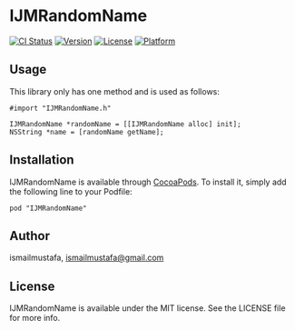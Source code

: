 # IJMRandomName

[![CI Status](http://img.shields.io/travis/ismailmustafa/IJMRandomName.svg?style=flat)](https://travis-ci.org/ismailmustafa/IJMRandomName)
[![Version](https://img.shields.io/cocoapods/v/IJMRandomName.svg?style=flat)](http://cocoadocs.org/docsets/IJMRandomName)
[![License](https://img.shields.io/cocoapods/l/IJMRandomName.svg?style=flat)](http://cocoadocs.org/docsets/IJMRandomName)
[![Platform](https://img.shields.io/cocoapods/p/IJMRandomName.svg?style=flat)](http://cocoadocs.org/docsets/IJMRandomName)

## Usage
 
This library only has one method and is used as follows:
 
    #import "IJMRandomName.h"
 
    IJMRandomName *randomName = [[IJMRandomName alloc] init];
    NSString *name = [randomName getName];

## Installation

IJMRandomName is available through [CocoaPods](http://cocoapods.org). To install
it, simply add the following line to your Podfile:

    pod "IJMRandomName"

## Author

ismailmustafa, ismailmustafa@gmail.com

## License

IJMRandomName is available under the MIT license. See the LICENSE file for more info.

